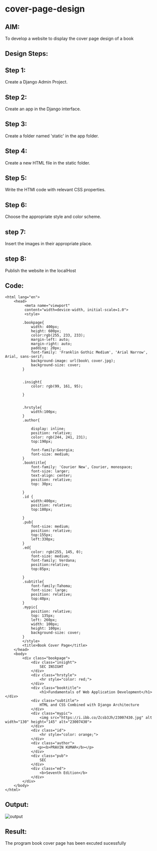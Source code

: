 # cover-page-design
## AIM:
To develop a website to display the cover page design of a book

## Design Steps:
## Step 1:
Create a Django Admin Project.
## Step 2:
Create an app in the Django interface.
## Step 3:
Create a folder named 'static' in the app folder.
## Step 4:
Create a new HTML file in the static folder.
## Step 5:
Write the HTMl code with relevant CSS properties.
## Step 6:
Choose the appropriate style and color scheme.
## step 7:
Insert the images in their appropriate place.
## step 8:
Publish the website in the localHost

## Code:
```<!DOCTYPE html>
<html lang="en">
    <head>
         <meta name="viewport" 
         content="width=device-width, initial-scale=1.0">
         <style>

        .bookpage{
            width: 400px;
            height: 600px;
            color:rgb(255, 233, 233);
            margin-left: auto;
            margin-right: auto;
            padding: 20px;
            font-family: 'Franklin Gothic Medium', 'Arial Narrow', Arial, sans-serif;
            background-image: url(book\ cover.jpg);
            background-size: cover;
        }
            

        .insight{
            color: rgb(99, 161, 95);

        }

        
        .hrstyle{
            width:100px;
        }
        .author{
        
            display: inline;
            position: relative;
            color: rgb(244, 241, 231);
            top:190px;
            
            font-family:Georgia;
            font-size: medium;
        }
        .booktitle{
            font-family: 'Courier New', Courier, monospace;
            font-size: larger;
            text-align: center;
            position: relative;
            top: 30px;
        
        }
        .id {
            width:400px;
            position: relative;
            top:180px;
            
        }
        .pub{
            font-size: medium;
            position: relative;
            top:155px;
            left:330px;
        }
        .ed{
            color: rgb(255, 145, 0);
            font-size: medium;
            font-family: Verdana;
            position:relative;
            top:85px;

        }
        .subtitle{
            font-family:Tahoma;
            font-size: large;
            position: relative;
            top:40px;
        }
        .mypic{
            position: relative;
            top: 135px;
            left: 260px;
            width: 100px;
            height: 100px;
            background-size: cover;
        }
        </style>
        <title>Book Cover Page</title>
    </head>
    <body>
        <div class="bookpage">
            <div class="insight">
                SEC INSIGHT
            </div>
            <div class="hrstyle">
                <hr style="color: red;">
            </div>
            <div class="booktitle">
                <h1>Fundamentals of Web Application Development</h1></div>
            <div class="subtitle">
                HTML and CSS Combined with Django Architecture
            </div>
            <div class="mypic">
                <img src="https://i.ibb.co/Zcsb3Jh/23007430.jpg" alt width="130" height="145" alt="23007430">
            </div>
            <div class="id">
                <hr style="color: orange;">
            </div>
            <div class="author">
               <p><b>PRAVIN KUMAR</b></p>
            </div>
            <div class="pub">
                SEC
            </div>
            <div class="ed">
                <b>Seventh Edition</b>
            </div>
        </div>
    </body>
</html>
```

## Output:
![output](https://github.com/RAVENPRAVIN/cover-page-design/assets/146820534/70a6bbbd-0722-48a9-baae-51d0e8e7512e)


## Result:
The program book cover page has been excuted sucessfully
